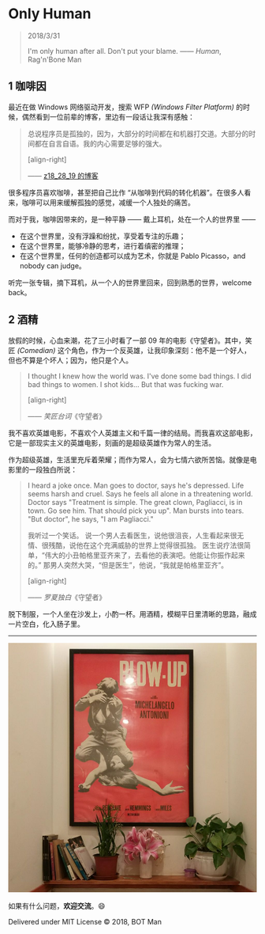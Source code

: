 ﻿# Only Human

> 2018/3/31
>
> I'm only human after all. Don't put your blame. —— _Human_, Rag'n'Bone Man

## 1 咖啡因

最近在做 Windows 网络驱动开发，搜索 WFP _(Windows Filter Platform)_ 的时候，偶然看到一位前辈的博客，里边有一段话让我深有感触：

> 总说程序员是孤独的，因为，大部分的时间都在和机器打交道。大部分的时间都在自言自语。我的内心需要足够的强大。
>
> [align-right]
>
> —— [z18_28_19 的博客](http://blog.csdn.net/z18_28_19/article/details/12979297)

很多程序员喜欢咖啡，甚至把自己比作 “从咖啡到代码的转化机器”。在很多人看来，咖啡可以用来缓解孤独的感觉，减缓一个人独处的痛苦。

而对于我，咖啡因带来的，是一种平静 —— 戴上耳机，处在一个人的世界里 ——

- 在这个世界里，没有浮躁和纷扰，享受着专注的乐趣；
- 在这个世界里，能够冷静的思考，进行着缜密的推理；
- 在这个世界里，任何的创造都可以成为艺术，你就是 Pablo Picasso，and nobody can judge。

听完一张专辑，摘下耳机，从一个人的世界里回来，回到熟悉的世界，welcome back。

## 2 酒精

放假的时候，心血来潮，花了三小时看了一部 09 年的电影《守望者》。其中，笑匠 _(Comedian)_ 这个角色，作为一个反英雄，让我印象深刻：他不是一个好人，但也不算是个坏人；因为，他只是个人。

> I thought I knew how the world was. I've done some bad things. I did bad things to women. I shot kids... But that was fucking war.
>
> [align-right]
>
> —— _笑匠台词_《守望者》

我不喜欢英雄电影，不喜欢个人英雄主义和千篇一律的结局。而我喜欢这部电影，它是一部现实主义的英雄电影，刻画的是超级英雄作为常人的生活。

作为超级英雄，生活里充斥着荣耀；而作为常人，会为七情六欲所苦恼。就像是电影里的一段独白所说：

> I heard a joke once.
> Man goes to doctor, says he's depressed. Life seems harsh and cruel. Says he feels all alone in a threatening world.
> Doctor says "Treatment is simple. The great clown, Pagliacci, is in town. Go see him. That should pick you up".
> Man bursts into tears. "But doctor", he says, "I am Pagliacci."
>
> 我听过一个笑话。
> 说一个男人去看医生，说他很沮丧，人生看起来很无情、很残酷，说他在这个充满威胁的世界上觉得很孤独。
> 医生说疗法很简单，“伟大的小丑帕格里亚齐来了，去看他的表演吧。他能让你振作起来的。”
> 那男人突然大哭，“但是医生”，他说，“我就是帕格里亚齐”。
>
> [align-right]
>
> —— _罗夏独白_《守望者》

脱下制服，一个人坐在沙发上，小酌一杯。用酒精，模糊平日里清晰的思路，融成一片空白，化入肠子里。

---

![Blowup](Only-Human/Blowup.jpg)

如果有什么问题，**欢迎交流**。😄

Delivered under MIT License &copy; 2018, BOT Man
